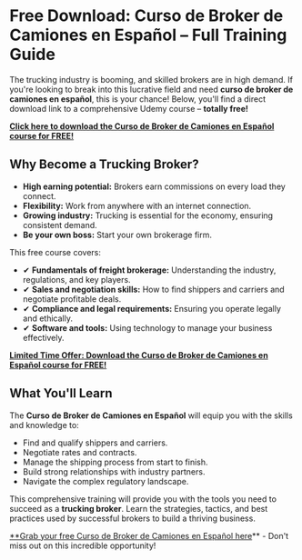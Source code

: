 # Free Download: Curso de Broker de Camiones en Español – Full Training Guide

The trucking industry is booming, and skilled brokers are in high demand. If you're looking to break into this lucrative field and need **curso de broker de camiones en español**, this is your chance! Below, you'll find a direct download link to a comprehensive Udemy course – **totally free!**

[**Click here to download the Curso de Broker de Camiones en Español course for FREE!**](https://udemywork.com/curso-de-broker-de-camiones-en-espanol)

## Why Become a Trucking Broker?

*   **High earning potential:** Brokers earn commissions on every load they connect.
*   **Flexibility:** Work from anywhere with an internet connection.
*   **Growing industry:** Trucking is essential for the economy, ensuring consistent demand.
*   **Be your own boss:** Start your own brokerage firm.

This free course covers:

*   ✔ **Fundamentals of freight brokerage:** Understanding the industry, regulations, and key players.
*   ✔ **Sales and negotiation skills:** How to find shippers and carriers and negotiate profitable deals.
*   ✔ **Compliance and legal requirements:** Ensuring you operate legally and ethically.
*   ✔ **Software and tools:** Using technology to manage your business effectively.

[**Limited Time Offer: Download the Curso de Broker de Camiones en Español course for FREE!**](https://udemywork.com/curso-de-broker-de-camiones-en-espanol)

## What You'll Learn

The **Curso de Broker de Camiones en Español** will equip you with the skills and knowledge to:

*   Find and qualify shippers and carriers.
*   Negotiate rates and contracts.
*   Manage the shipping process from start to finish.
*   Build strong relationships with industry partners.
*   Navigate the complex regulatory landscape.

This comprehensive training will provide you with the tools you need to succeed as a **trucking broker**. Learn the strategies, tactics, and best practices used by successful brokers to build a thriving business.

[**Grab your free Curso de Broker de Camiones en Español here](https://udemywork.com/curso-de-broker-de-camiones-en-espanol)** - Don't miss out on this incredible opportunity!
